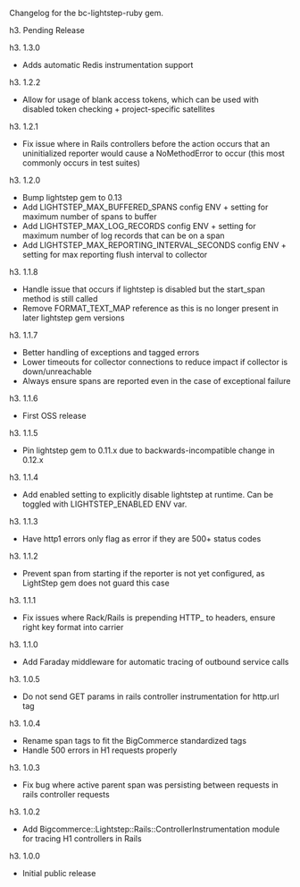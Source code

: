 Changelog for the bc-lightstep-ruby gem.

h3. Pending Release

h3. 1.3.0

- Adds automatic Redis instrumentation support

h3. 1.2.2

- Allow for usage of blank access tokens, which can be used with disabled token checking + project-specific satellites

h3. 1.2.1

- Fix issue where in Rails controllers before the action occurs that an uninitialized reporter would cause a
  NoMethodError to occur (this most commonly occurs in test suites)

h3. 1.2.0

- Bump lightstep gem to 0.13
- Add LIGHTSTEP_MAX_BUFFERED_SPANS config ENV + setting for maximum number of spans to buffer
- Add LIGHTSTEP_MAX_LOG_RECORDS config ENV + setting for maximum number of log records that can be on a span
- Add LIGHTSTEP_MAX_REPORTING_INTERVAL_SECONDS config ENV + setting for max reporting flush interval to collector

h3. 1.1.8

- Handle issue that occurs if lightstep is disabled but the start_span method is still called
- Remove FORMAT_TEXT_MAP reference as this is no longer present in later lightstep gem versions

h3. 1.1.7

- Better handling of exceptions and tagged errors
- Lower timeouts for collector connections to reduce impact if collector is down/unreachable
- Always ensure spans are reported even in the case of exceptional failure 

h3. 1.1.6

- First OSS release

h3. 1.1.5

- Pin lightstep gem to 0.11.x due to backwards-incompatible change in 0.12.x
 
h3. 1.1.4

- Add enabled setting to explicitly disable lightstep at runtime. Can be toggled with LIGHTSTEP_ENABLED ENV var.

h3. 1.1.3

- Have http1 errors only flag as error if they are 500+ status codes

h3. 1.1.2

- Prevent span from starting if the reporter is not yet configured, as LightStep gem does not guard this case 

h3. 1.1.1

- Fix issues where Rack/Rails is prepending HTTP_ to headers, ensure right key format into carrier

h3. 1.1.0

- Add Faraday middleware for automatic tracing of outbound service calls
 
h3. 1.0.5

- Do not send GET params in rails controller instrumentation for http.url tag

h3. 1.0.4

- Rename span tags to fit the BigCommerce standardized tags
- Handle 500 errors in H1 requests properly

h3. 1.0.3

- Fix bug where active parent span was persisting between requests in rails controller requests
 
h3. 1.0.2

- Add Bigcommerce::Lightstep::Rails::ControllerInstrumentation module for tracing H1 controllers in Rails

h3. 1.0.0

- Initial public release
